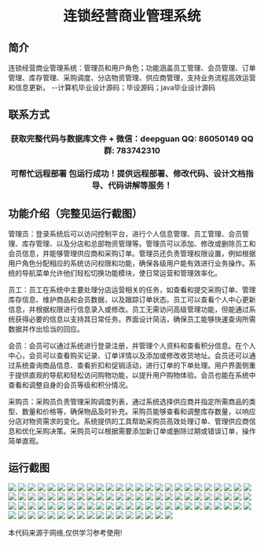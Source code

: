 <p><h1 align="center">连锁经营商业管理系统</h1></p>

## 简介
连锁经营商业管理系统：管理员和用户角色；功能涵盖员工管理、会员管理、订单管理、库存管理、采购调度、分店物资管理、供应商管理，支持业务流程高效运营和信息更新。    --计算机毕业设计源码；毕设源码；java毕业设计源码


## 联系方式
<p><h3 align="center">获取完整代码与数据库文件 + 微信：deepguan QQ: 86050149 QQ群: 783742310</h3></p>
<p><h3 align="center">可帮忙远程部署 包运行成功！提供远程部署、修改代码、设计文档指导、代码讲解等服务！</h3></p>

## 功能介绍（完整见运行截图）
管理员：登录系统后可以访问控制平台，进行个人信息管理、员工管理、会员管理、库存管理、以及分店和总部物资管理等。管理员可以添加、修改或删除员工和会员信息，并能够管理供应商和采购订单。管理员还负责管理权限设置，例如根据用户角色分配相应的系统访问权限和功能，确保各级用户能有效进行业务操作。系统的导航菜单允许他们轻松切换功能模块，使日常运营和管理效率化。

员工：员工在系统中主要处理分店运营相关的任务，如查看和提交采购订单、管理库存信息、维护商品和会员数据，以及跟踪订单状态。员工可以查看个人中心更新信息，并根据权限进行信息录入或修改。员工无需访问高级管理功能，但能通过系统获得必要的信息以支持其日常任务。界面设计简洁，确保员工能够快速查询所需数据并作出恰当的回应。

会员：会员可以通过系统进行登录注册，并管理个人资料和查看积分信息。在个人中心，会员可以查看购买记录、订单详情以及添加或修改收货地址。会员还可以通过系统查询商品信息、查看折扣和促销活动，进行订单的下单处理。用户界面侧重于提供直观的导航和轻松访问购物功能，以提升用户购物体验。会员也能在系统中查看和调整自身的会员等级和积分情况。

采购员：采购员负责管理采购调度列表，通过系统选择供应商并指定所需商品的类型、数量和价格等，确保物品及时补充。采购员能够查看和调整库存数量，以响应分店对物资需求的变化。系统提供的工具帮助采购员高效处理订单、管理供应商信息和优化采购决策。采购员可以根据需要添加新订单或删除过期或错误订单，操作简单直观。


## 运行截图
![](https://bs-1329754181.cos.ap-shanghai.myqcloud.com/ssm/ChainBusinessManagementSystem/img/001.jpg)
![](https://bs-1329754181.cos.ap-shanghai.myqcloud.com/ssm/ChainBusinessManagementSystem/img/002.jpg)
![](https://bs-1329754181.cos.ap-shanghai.myqcloud.com/ssm/ChainBusinessManagementSystem/img/003.jpg)
![](https://bs-1329754181.cos.ap-shanghai.myqcloud.com/ssm/ChainBusinessManagementSystem/img/004.jpg)
![](https://bs-1329754181.cos.ap-shanghai.myqcloud.com/ssm/ChainBusinessManagementSystem/img/005.jpg)
![](https://bs-1329754181.cos.ap-shanghai.myqcloud.com/ssm/ChainBusinessManagementSystem/img/006.jpg)
![](https://bs-1329754181.cos.ap-shanghai.myqcloud.com/ssm/ChainBusinessManagementSystem/img/007.jpg)
![](https://bs-1329754181.cos.ap-shanghai.myqcloud.com/ssm/ChainBusinessManagementSystem/img/008.jpg)
![](https://bs-1329754181.cos.ap-shanghai.myqcloud.com/ssm/ChainBusinessManagementSystem/img/009.jpg)
![](https://bs-1329754181.cos.ap-shanghai.myqcloud.com/ssm/ChainBusinessManagementSystem/img/010.jpg)
![](https://bs-1329754181.cos.ap-shanghai.myqcloud.com/ssm/ChainBusinessManagementSystem/img/011.jpg)
![](https://bs-1329754181.cos.ap-shanghai.myqcloud.com/ssm/ChainBusinessManagementSystem/img/012.jpg)
![](https://bs-1329754181.cos.ap-shanghai.myqcloud.com/ssm/ChainBusinessManagementSystem/img/013.jpg)
![](https://bs-1329754181.cos.ap-shanghai.myqcloud.com/ssm/ChainBusinessManagementSystem/img/014.jpg)
![](https://bs-1329754181.cos.ap-shanghai.myqcloud.com/ssm/ChainBusinessManagementSystem/img/015.jpg)
![](https://bs-1329754181.cos.ap-shanghai.myqcloud.com/ssm/ChainBusinessManagementSystem/img/016.jpg)
![](https://bs-1329754181.cos.ap-shanghai.myqcloud.com/ssm/ChainBusinessManagementSystem/img/017.jpg)
![](https://bs-1329754181.cos.ap-shanghai.myqcloud.com/ssm/ChainBusinessManagementSystem/img/018.jpg)
![](https://bs-1329754181.cos.ap-shanghai.myqcloud.com/ssm/ChainBusinessManagementSystem/img/019.jpg)
![](https://bs-1329754181.cos.ap-shanghai.myqcloud.com/ssm/ChainBusinessManagementSystem/img/020.jpg)
![](https://bs-1329754181.cos.ap-shanghai.myqcloud.com/ssm/ChainBusinessManagementSystem/img/021.jpg)
![](https://bs-1329754181.cos.ap-shanghai.myqcloud.com/ssm/ChainBusinessManagementSystem/img/022.jpg)
![](https://bs-1329754181.cos.ap-shanghai.myqcloud.com/ssm/ChainBusinessManagementSystem/img/023.jpg)
![](https://bs-1329754181.cos.ap-shanghai.myqcloud.com/ssm/ChainBusinessManagementSystem/img/024.jpg)
![](https://bs-1329754181.cos.ap-shanghai.myqcloud.com/ssm/ChainBusinessManagementSystem/img/025.jpg)
![](https://bs-1329754181.cos.ap-shanghai.myqcloud.com/ssm/ChainBusinessManagementSystem/img/026.jpg)
![](https://bs-1329754181.cos.ap-shanghai.myqcloud.com/ssm/ChainBusinessManagementSystem/img/027.jpg)
![](https://bs-1329754181.cos.ap-shanghai.myqcloud.com/ssm/ChainBusinessManagementSystem/img/028.jpg)
![](https://bs-1329754181.cos.ap-shanghai.myqcloud.com/ssm/ChainBusinessManagementSystem/img/029.jpg)
![](https://bs-1329754181.cos.ap-shanghai.myqcloud.com/ssm/ChainBusinessManagementSystem/img/030.jpg)
![](https://bs-1329754181.cos.ap-shanghai.myqcloud.com/ssm/ChainBusinessManagementSystem/img/031.jpg)
![](https://bs-1329754181.cos.ap-shanghai.myqcloud.com/ssm/ChainBusinessManagementSystem/img/032.jpg)
![](https://bs-1329754181.cos.ap-shanghai.myqcloud.com/ssm/ChainBusinessManagementSystem/img/033.jpg)
![](https://bs-1329754181.cos.ap-shanghai.myqcloud.com/ssm/ChainBusinessManagementSystem/img/034.jpg)
![](https://bs-1329754181.cos.ap-shanghai.myqcloud.com/ssm/ChainBusinessManagementSystem/img/035.jpg)
![](https://bs-1329754181.cos.ap-shanghai.myqcloud.com/ssm/ChainBusinessManagementSystem/img/036.jpg)
![](https://bs-1329754181.cos.ap-shanghai.myqcloud.com/ssm/ChainBusinessManagementSystem/img/037.jpg)
![](https://bs-1329754181.cos.ap-shanghai.myqcloud.com/ssm/ChainBusinessManagementSystem/img/038.jpg)
![](https://bs-1329754181.cos.ap-shanghai.myqcloud.com/ssm/ChainBusinessManagementSystem/img/039.jpg)
![](https://bs-1329754181.cos.ap-shanghai.myqcloud.com/ssm/ChainBusinessManagementSystem/img/040.jpg)
![](https://bs-1329754181.cos.ap-shanghai.myqcloud.com/ssm/ChainBusinessManagementSystem/img/041.jpg)
![](https://bs-1329754181.cos.ap-shanghai.myqcloud.com/ssm/ChainBusinessManagementSystem/img/042.jpg)
![](https://bs-1329754181.cos.ap-shanghai.myqcloud.com/ssm/ChainBusinessManagementSystem/img/043.jpg)
![](https://bs-1329754181.cos.ap-shanghai.myqcloud.com/ssm/ChainBusinessManagementSystem/img/044.jpg)
![](https://bs-1329754181.cos.ap-shanghai.myqcloud.com/ssm/ChainBusinessManagementSystem/img/045.jpg)
![](https://bs-1329754181.cos.ap-shanghai.myqcloud.com/ssm/ChainBusinessManagementSystem/img/046.jpg)
![](https://bs-1329754181.cos.ap-shanghai.myqcloud.com/ssm/ChainBusinessManagementSystem/img/047.jpg)
![](https://bs-1329754181.cos.ap-shanghai.myqcloud.com/ssm/ChainBusinessManagementSystem/img/048.jpg)
![](https://bs-1329754181.cos.ap-shanghai.myqcloud.com/ssm/ChainBusinessManagementSystem/img/049.jpg)
![](https://bs-1329754181.cos.ap-shanghai.myqcloud.com/ssm/ChainBusinessManagementSystem/img/050.jpg)
![](https://bs-1329754181.cos.ap-shanghai.myqcloud.com/ssm/ChainBusinessManagementSystem/img/051.jpg)
![](https://bs-1329754181.cos.ap-shanghai.myqcloud.com/ssm/ChainBusinessManagementSystem/img/052.jpg)
![](https://bs-1329754181.cos.ap-shanghai.myqcloud.com/ssm/ChainBusinessManagementSystem/img/053.jpg)
![](https://bs-1329754181.cos.ap-shanghai.myqcloud.com/ssm/ChainBusinessManagementSystem/img/054.jpg)
![](https://bs-1329754181.cos.ap-shanghai.myqcloud.com/ssm/ChainBusinessManagementSystem/img/055.jpg)
![](https://bs-1329754181.cos.ap-shanghai.myqcloud.com/ssm/ChainBusinessManagementSystem/img/056.jpg)
![](https://bs-1329754181.cos.ap-shanghai.myqcloud.com/ssm/ChainBusinessManagementSystem/img/057.jpg)
![](https://bs-1329754181.cos.ap-shanghai.myqcloud.com/ssm/ChainBusinessManagementSystem/img/058.jpg)
![](https://bs-1329754181.cos.ap-shanghai.myqcloud.com/ssm/ChainBusinessManagementSystem/img/059.jpg)
![](https://bs-1329754181.cos.ap-shanghai.myqcloud.com/ssm/ChainBusinessManagementSystem/img/060.jpg)
![](https://bs-1329754181.cos.ap-shanghai.myqcloud.com/ssm/ChainBusinessManagementSystem/img/061.jpg)
![](https://bs-1329754181.cos.ap-shanghai.myqcloud.com/ssm/ChainBusinessManagementSystem/img/062.jpg)
![](https://bs-1329754181.cos.ap-shanghai.myqcloud.com/ssm/ChainBusinessManagementSystem/img/063.jpg)
![](https://bs-1329754181.cos.ap-shanghai.myqcloud.com/ssm/ChainBusinessManagementSystem/img/064.jpg)
![](https://bs-1329754181.cos.ap-shanghai.myqcloud.com/ssm/ChainBusinessManagementSystem/img/065.jpg)
![](https://bs-1329754181.cos.ap-shanghai.myqcloud.com/ssm/ChainBusinessManagementSystem/img/066.jpg)
![](https://bs-1329754181.cos.ap-shanghai.myqcloud.com/ssm/ChainBusinessManagementSystem/img/067.jpg)
![](https://bs-1329754181.cos.ap-shanghai.myqcloud.com/ssm/ChainBusinessManagementSystem/img/068.jpg)
![](https://bs-1329754181.cos.ap-shanghai.myqcloud.com/ssm/ChainBusinessManagementSystem/img/069.jpg)
![](https://bs-1329754181.cos.ap-shanghai.myqcloud.com/ssm/ChainBusinessManagementSystem/img/070.jpg)
![](https://bs-1329754181.cos.ap-shanghai.myqcloud.com/ssm/ChainBusinessManagementSystem/img/071.jpg)
![](https://bs-1329754181.cos.ap-shanghai.myqcloud.com/ssm/ChainBusinessManagementSystem/img/072.jpg)
![](https://bs-1329754181.cos.ap-shanghai.myqcloud.com/ssm/ChainBusinessManagementSystem/img/073.jpg)
![](https://bs-1329754181.cos.ap-shanghai.myqcloud.com/ssm/ChainBusinessManagementSystem/img/074.jpg)
![](https://bs-1329754181.cos.ap-shanghai.myqcloud.com/ssm/ChainBusinessManagementSystem/img/075.jpg)
![](https://bs-1329754181.cos.ap-shanghai.myqcloud.com/ssm/ChainBusinessManagementSystem/img/076.jpg)
![](https://bs-1329754181.cos.ap-shanghai.myqcloud.com/ssm/ChainBusinessManagementSystem/img/077.jpg)
![](https://bs-1329754181.cos.ap-shanghai.myqcloud.com/ssm/ChainBusinessManagementSystem/img/078.jpg)
![](https://bs-1329754181.cos.ap-shanghai.myqcloud.com/ssm/ChainBusinessManagementSystem/img/079.jpg)
![](https://bs-1329754181.cos.ap-shanghai.myqcloud.com/ssm/ChainBusinessManagementSystem/img/080.jpg)
![](https://bs-1329754181.cos.ap-shanghai.myqcloud.com/ssm/ChainBusinessManagementSystem/img/081.jpg)
![](https://bs-1329754181.cos.ap-shanghai.myqcloud.com/ssm/ChainBusinessManagementSystem/img/082.jpg)
![](https://bs-1329754181.cos.ap-shanghai.myqcloud.com/ssm/ChainBusinessManagementSystem/img/083.jpg)
![](https://bs-1329754181.cos.ap-shanghai.myqcloud.com/ssm/ChainBusinessManagementSystem/img/084.jpg)
![](https://bs-1329754181.cos.ap-shanghai.myqcloud.com/ssm/ChainBusinessManagementSystem/img/085.jpg)
![](https://bs-1329754181.cos.ap-shanghai.myqcloud.com/ssm/ChainBusinessManagementSystem/img/086.jpg)
![](https://bs-1329754181.cos.ap-shanghai.myqcloud.com/ssm/ChainBusinessManagementSystem/img/087.jpg)
![](https://bs-1329754181.cos.ap-shanghai.myqcloud.com/ssm/ChainBusinessManagementSystem/img/088.jpg)
![](https://bs-1329754181.cos.ap-shanghai.myqcloud.com/ssm/ChainBusinessManagementSystem/img/089.jpg)
![](https://bs-1329754181.cos.ap-shanghai.myqcloud.com/ssm/ChainBusinessManagementSystem/img/090.jpg)
![](https://bs-1329754181.cos.ap-shanghai.myqcloud.com/ssm/ChainBusinessManagementSystem/img/091.jpg)
![](https://bs-1329754181.cos.ap-shanghai.myqcloud.com/ssm/ChainBusinessManagementSystem/img/092.jpg)

<p>本代码来源于网络,仅供学习参考使用!</p>
